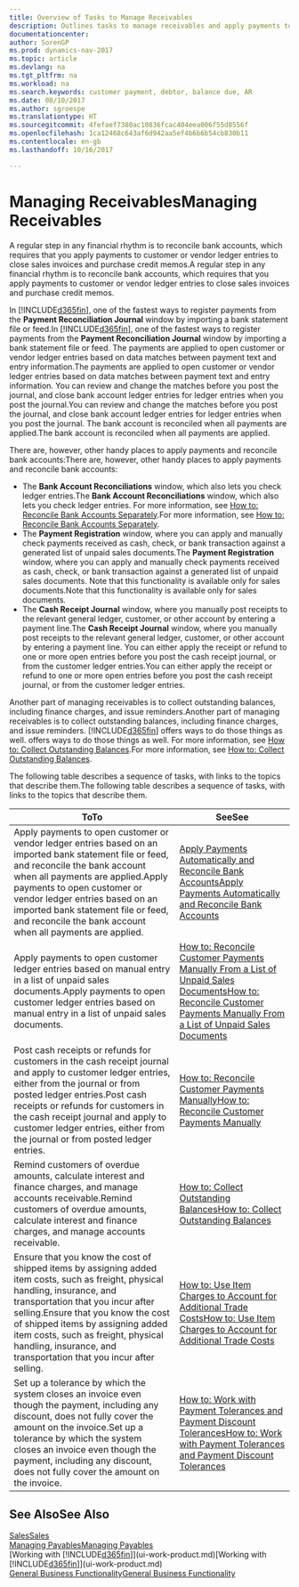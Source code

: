 ```yaml
---
title: Overview of Tasks to Manage Receivables
description: Outlines tasks to manage receivables and apply payments to customer or vendor ledger entries.
documentationcenter: 
author: SorenGP
ms.prod: dynamics-nav-2017
ms.topic: article
ms.devlang: na
ms.tgt_pltfrm: na
ms.workload: na
ms.search.keywords: customer payment, debtor, balance due, AR
ms.date: 08/10/2017
ms.author: sgroespe
ms.translationtype: HT
ms.sourcegitcommit: 4fefaef7380ac10836fcac404eea006f55d8556f
ms.openlocfilehash: 1ca12468c643af6d942aa5ef4b6b6b54cb830b11
ms.contentlocale: en-gb
ms.lasthandoff: 10/16/2017

---
```

# <a name="managing-receivables"></a><span data-ttu-id="beb79-103">Managing Receivables</span><span class="sxs-lookup"><span data-stu-id="beb79-103">Managing Receivables</span></span>
<span data-ttu-id="beb79-104">A regular step in any financial rhythm is to reconcile bank accounts, which requires that you apply payments to customer or vendor ledger entries to close sales invoices and purchase credit memos.</span><span class="sxs-lookup"><span data-stu-id="beb79-104">A regular step in any financial rhythm is to reconcile bank accounts, which requires that you apply payments to customer or vendor ledger entries to close sales invoices and purchase credit memos.</span></span>  

<span data-ttu-id="beb79-105">In [!INCLUDE[d365fin](includes/d365fin_md.md)], one of the fastest ways to register payments from the **Payment Reconciliation Journal** window by importing a bank statement file or feed.</span><span class="sxs-lookup"><span data-stu-id="beb79-105">In [!INCLUDE[d365fin](includes/d365fin_md.md)], one of the fastest ways to register payments from the **Payment Reconciliation Journal** window by importing a bank statement file or feed.</span></span> <span data-ttu-id="beb79-106">The payments are applied to open customer or vendor ledger entries based on data matches between payment text and entry information.</span><span class="sxs-lookup"><span data-stu-id="beb79-106">The payments are applied to open customer or vendor ledger entries based on data matches between payment text and entry information.</span></span> <span data-ttu-id="beb79-107">You can review and change the matches before you post the journal, and close bank account ledger entries for ledger entries when you post the journal.</span><span class="sxs-lookup"><span data-stu-id="beb79-107">You can review and change the matches before you post the journal, and close bank account ledger entries for ledger entries when you post the journal.</span></span> <span data-ttu-id="beb79-108">The bank account is reconciled when all payments are applied.</span><span class="sxs-lookup"><span data-stu-id="beb79-108">The bank account is reconciled when all payments are applied.</span></span>

<span data-ttu-id="beb79-109">There are, however, other handy places to apply payments and reconcile bank accounts:</span><span class="sxs-lookup"><span data-stu-id="beb79-109">There are, however, other handy places to apply payments and reconcile bank accounts:</span></span>  

* <span data-ttu-id="beb79-110">The **Bank Account Reconciliations** window, which also lets you check ledger entries.</span><span class="sxs-lookup"><span data-stu-id="beb79-110">The **Bank Account Reconciliations** window, which also lets you check ledger entries.</span></span> <span data-ttu-id="beb79-111">For more information, see [How to: Reconcile Bank Accounts Separately](bank-how-reconcile-bank-accounts-separately.md).</span><span class="sxs-lookup"><span data-stu-id="beb79-111">For more information, see [How to: Reconcile Bank Accounts Separately](bank-how-reconcile-bank-accounts-separately.md).</span></span>  
* <span data-ttu-id="beb79-112">The **Payment Registration** window, where you can apply and manually check payments received as cash, check, or bank transaction against a generated list of unpaid sales documents.</span><span class="sxs-lookup"><span data-stu-id="beb79-112">The **Payment Registration** window, where you can apply and manually check payments received as cash, check, or bank transaction against a generated list of unpaid sales documents.</span></span> <span data-ttu-id="beb79-113">Note that this functionality is available only for sales documents.</span><span class="sxs-lookup"><span data-stu-id="beb79-113">Note that this functionality is available only for sales documents.</span></span>  
* <span data-ttu-id="beb79-114">The **Cash Receipt Journal** window, where you manually post receipts to the relevant general ledger, customer, or other account by entering a payment line.</span><span class="sxs-lookup"><span data-stu-id="beb79-114">The **Cash Receipt Journal** window, where you manually post receipts to the relevant general ledger, customer, or other account by entering a payment line.</span></span> <span data-ttu-id="beb79-115">You can either apply the receipt or refund to one or more open entries before you post the cash receipt journal, or from the customer ledger entries.</span><span class="sxs-lookup"><span data-stu-id="beb79-115">You can either apply the receipt or refund to one or more open entries before you post the cash receipt journal, or from the customer ledger entries.</span></span>  

<span data-ttu-id="beb79-116">Another part of managing receivables is to collect outstanding balances, including finance charges, and issue reminders.</span><span class="sxs-lookup"><span data-stu-id="beb79-116">Another part of managing receivables is to collect outstanding balances, including finance charges, and issue reminders.</span></span> [!INCLUDE[d365fin](includes/d365fin_md.md)]<span data-ttu-id="beb79-117"> offers ways to do those things as well.</span><span class="sxs-lookup"><span data-stu-id="beb79-117"> offers ways to do those things as well.</span></span> <span data-ttu-id="beb79-118">For more information, see [How to: Collect Outstanding Balances](receivables-collect-outstanding-balances.md).</span><span class="sxs-lookup"><span data-stu-id="beb79-118">For more information, see [How to: Collect Outstanding Balances](receivables-collect-outstanding-balances.md).</span></span>  

<span data-ttu-id="beb79-119">The following table describes a sequence of tasks, with links to the topics that describe them.</span><span class="sxs-lookup"><span data-stu-id="beb79-119">The following table describes a sequence of tasks, with links to the topics that describe them.</span></span>  

| <span data-ttu-id="beb79-120">To</span><span class="sxs-lookup"><span data-stu-id="beb79-120">To</span></span> | <span data-ttu-id="beb79-121">See</span><span class="sxs-lookup"><span data-stu-id="beb79-121">See</span></span> |
| --- | --- |
| <span data-ttu-id="beb79-122">Apply payments to open customer or vendor ledger entries based on an imported bank statement file or feed, and reconcile the bank account when all payments are applied.</span><span class="sxs-lookup"><span data-stu-id="beb79-122">Apply payments to open customer or vendor ledger entries based on an imported bank statement file or feed, and reconcile the bank account when all payments are applied.</span></span> |[<span data-ttu-id="beb79-123">Apply Payments Automatically and Reconcile Bank Accounts</span><span class="sxs-lookup"><span data-stu-id="beb79-123">Apply Payments Automatically and Reconcile Bank Accounts</span></span>](receivables-apply-payments-auto-reconcile-bank-accounts.md) |
| <span data-ttu-id="beb79-124">Apply payments to open customer ledger entries based on manual entry in a list of unpaid sales documents.</span><span class="sxs-lookup"><span data-stu-id="beb79-124">Apply payments to open customer ledger entries based on manual entry in a list of unpaid sales documents.</span></span> |[<span data-ttu-id="beb79-125">How to: Reconcile Customer Payments Manually From a List of Unpaid Sales Documents</span><span class="sxs-lookup"><span data-stu-id="beb79-125">How to: Reconcile Customer Payments Manually From a List of Unpaid Sales Documents</span></span>](receivables-how-reconcile-customer-payments-list-unpaid-sales-documents.md) |
| <span data-ttu-id="beb79-126">Post cash receipts or refunds for customers in the cash receipt journal and apply to customer ledger entries, either from the journal or from posted ledger entries.</span><span class="sxs-lookup"><span data-stu-id="beb79-126">Post cash receipts or refunds for customers in the cash receipt journal and apply to customer ledger entries, either from the journal or from posted ledger entries.</span></span> |[<span data-ttu-id="beb79-127">How to: Reconcile Customer Payments Manually</span><span class="sxs-lookup"><span data-stu-id="beb79-127">How to: Reconcile Customer Payments Manually</span></span>](receivables-how-apply-sales-transactions-manually.md) |
| <span data-ttu-id="beb79-128">Remind customers of overdue amounts, calculate interest and finance charges, and manage accounts receivable.</span><span class="sxs-lookup"><span data-stu-id="beb79-128">Remind customers of overdue amounts, calculate interest and finance charges, and manage accounts receivable.</span></span> |[<span data-ttu-id="beb79-129">How to: Collect Outstanding Balances</span><span class="sxs-lookup"><span data-stu-id="beb79-129">How to: Collect Outstanding Balances</span></span>](receivables-collect-outstanding-balances.md) |
|<span data-ttu-id="beb79-130">Ensure that you know the cost of shipped items by assigning added item costs, such as freight, physical handling, insurance, and transportation that you incur after selling.</span><span class="sxs-lookup"><span data-stu-id="beb79-130">Ensure that you know the cost of shipped items by assigning added item costs, such as freight, physical handling, insurance, and transportation that you incur after selling.</span></span>|[<span data-ttu-id="beb79-131">How to: Use Item Charges to Account for Additional Trade Costs</span><span class="sxs-lookup"><span data-stu-id="beb79-131">How to: Use Item Charges to Account for Additional Trade Costs</span></span>](payables-how-assign-item-charges.md)|
|<span data-ttu-id="beb79-132">Set up a tolerance by which the system closes an invoice even though the payment, including any discount, does not fully cover the amount on the invoice.</span><span class="sxs-lookup"><span data-stu-id="beb79-132">Set up a tolerance by which the system closes an invoice even though the payment, including any discount, does not fully cover the amount on the invoice.</span></span>|[<span data-ttu-id="beb79-133">How to: Work with Payment Tolerances and Payment Discount Tolerances</span><span class="sxs-lookup"><span data-stu-id="beb79-133">How to: Work with Payment Tolerances and Payment Discount Tolerances</span></span>](finance-payment-tolerance-and-payment-discount-tolerance.md)|
## <a name="see-also"></a><span data-ttu-id="beb79-134">See Also</span><span class="sxs-lookup"><span data-stu-id="beb79-134">See Also</span></span>
[<span data-ttu-id="beb79-135">Sales</span><span class="sxs-lookup"><span data-stu-id="beb79-135">Sales</span></span>](sales-manage-sales.md)  
[<span data-ttu-id="beb79-136">Managing Payables</span><span class="sxs-lookup"><span data-stu-id="beb79-136">Managing Payables</span></span>](payables-manage-payables.md)  
<span data-ttu-id="beb79-137">[Working with [!INCLUDE[d365fin](includes/d365fin_md.md)]](ui-work-product.md)</span><span class="sxs-lookup"><span data-stu-id="beb79-137">[Working with [!INCLUDE[d365fin](includes/d365fin_md.md)]](ui-work-product.md)</span></span>  
[<span data-ttu-id="beb79-138">General Business Functionality</span><span class="sxs-lookup"><span data-stu-id="beb79-138">General Business Functionality</span></span>](ui-across-business-areas.md)

